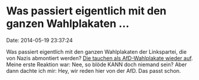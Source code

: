 Was passiert eigentlich mit den ganzen Wahlplakaten \...
========================================================

Date: 2014-05-19 23:37:24

Was passiert eigentlich mit den ganzen Wahlplakaten der Linkspartei, die
von Nazis abmontiert werden? [Die tauchen als AfD-Wahlplakate wieder
auf](https://twitter.com/linke_sachsen/status/468360498623574016/photo/1).
Meine erste Reaktion war: Nee, so blöde KANN doch niemand sein? Aber
dann dachte ich mir: Hey, wir reden hier von der AfD. Das passt schon.
